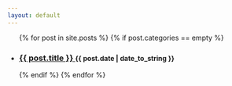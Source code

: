 ```yaml
---
layout: default
---
```

<ul class="posts-list">
  {% for post in site.posts %}
    {% if post.categories == empty %}
    <li>
      <h3>
        <a href="{{ site.baseurl }}{{ post.url }}">
          {{ post.title }}
        </a>
        <small>{{ post.date | date_to_string }}</small>
      </h3>
    </li>
    {% endif %}
  {% endfor %}
</ul>
